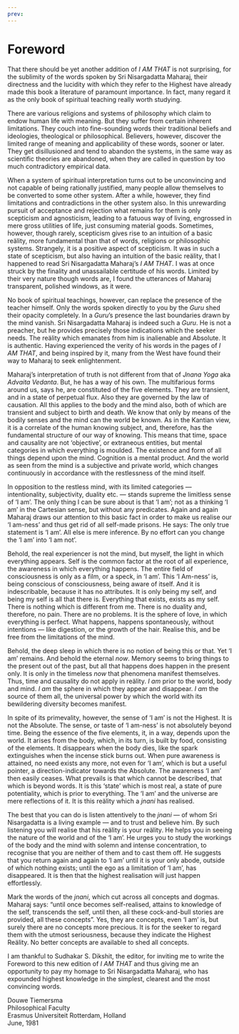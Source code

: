 ```yaml
---
prev: 
---
```

# Foreword

That there should be yet another addition of *I AM THAT* is not surprising, for the sublimity of the words spoken by Sri Nisargadatta Maharaj, their directness and the lucidity with which they refer to the Highest have already made this book a literature of paramount importance. In fact, many regard it as the only book of spiritual teaching really worth studying.

There are various religions and systems of philosophy which claim to endow human life with meaning. But they suffer from certain inherent limitations. They couch into fine-sounding words their traditional beliefs and ideologies, theological or philosophical. Believers, however, discover the limited range of meaning and applicability of these words, sooner or later. They get disillusioned and tend to abandon the systems, in the same way as scientific theories are abandoned, when they are called in question by too much contradictory empirical data.

When a system of spiritual interpretation turns out to be unconvincing and not capable of being rationally justified, many people allow themselves to be converted to some other system. After a while, however, they find limitations and contradictions in the other system also. In this unrewarding pursuit of acceptance and rejection what remains for them is only scepticism and agnosticism, leading to a fatuous way of living, engrossed in mere gross utilities of life, just consuming material goods. Sometimes, however, though rarely, scepticism gives rise to an intuition of a basic reälity, more fundamental than that of words, religions or philosophic systems. Strangely, it is a positive aspect of scepticism. It was in such a state of scepticism, but also having an intuition of the basic reälity, that I happened to read Sri Nisargadatta Maharaj’s *I AM THAT*. I was at once struck by the finality and unassailable certitude of his words. Limited by their very nature though words are, I found the utterances of Maharaj transparent, polished windows, as it were.

No book of spiritual teachings, however, can replace the presence of the teacher himself. Only the words spoken directly to you by the *Guru* shed their opacity completely. In a *Guru*’s presence the last boundaries drawn by the mind vanish. Sri Nisargadatta Maharaj is indeed such a *Guru*. He is not a preacher, but he provides precisely those indications which the seeker needs. The reälity which emanates from him is inalienable and Absolute. It is authentic. Having experienced the verity of his words in the pages of *I AM THAT*, and being inspired by it, many from the West have found their way to Maharaj to seek enlightenment.

Maharaj’s interpretation of truth is not different from that of *Jnana Yoga* aka *Advaita Vedanta*. But, he has a way of his own. The multifarious forms around us, says he, are constituted of the five elements. They are transient, and in a state of perpetual flux. Also they are governed by the law of causation. All this applies to the body and the mind also, both of which are transient and subject to birth and death. We know that only by means of the bodily senses and the mind can the world be known. As in the Kantian view, it is a correlate of the human knowing subject, and, therefore, has the fundamental structure of our way of knowing. This means that time, space and causality are not ‘objective’, or extraneous entities, but mental categories in which everything is moulded. The existence and form of all things depend upon the mind. Cognition is a mental product. And the world as seen from the mind is a subjective and private world, which changes continuously in accordance with the restlessness of the mind itself.

In opposition to the restless mind, with its limited categories — intentionality, subjectivity, duality etc. — stands supreme the limitless sense of ‘I am’. The only thing I can be sure about is that ‘I am’; not as a thinking ‘I am’ in the Cartesian sense, but without any predicates. Again and again Maharaj draws our attention to this basic fact in order to make us realise our ‘I am-ness’ and thus get rid of all self-made prisons. He says: The only true statement is ‘I am’. All else is mere inference. By no effort can you change the ‘I am’ into ‘I am not’.

Behold, the real experiencer is not the mind, but myself, the light in which everything appears. Self is the common factor at the root of all experience, the awareness in which everything happens. The entire field of consciousness is only as a film, or a speck, in ‘I am’. This ‘I Am-ness’ is, being conscious of consciousness, being aware of itself. And it is indescribable, because it has no attributes. It is only being my self, and being my self is all that there is. Everything that exists, exists as my self. There is nothing which is different from me. There is no duality and, therefore, no pain. There are no problems. It is the sphere of love, in which everything is perfect. What happens, 
happens spontaneously, without intentions — like digestion, or the growth of the hair. Realise this, and be free from the limitations of the mind.

Behold, the deep sleep in which there is no notion of being this or that. Yet ‘I am’ remains. And behold the eternal *now*. Memory seems to bring things to the present out of the past, but all that happens does happen in the present only. It is only in the timeless *now* that phenomena manifest themselves. Thus, time and causality do not apply in reälity. *I am* prior to the world, body and mind. *I am* the sphere in which they appear and disappear. *I am* the source of them all, the universal power by which the world with its bewildering diversity becomes manifest.

In spite of its primevality, however, the sense of ‘I am’ is not the Highest. It is not the Absolute. The sense, or taste of ‘I am-ness’ is not absolutely beyond time. Being the essence of the five elements, it, in a way, depends upon the world. It arises from the body, which, in its turn, is built by food, consisting of the elements. It disappears when the body dies, like the spark extinguishes when the incense stick burns out. When pure awareness is attained, no need exists any more, not even for ‘I am’, which is but a useful pointer, a direction-indicator towards the Absolute. The awareness ‘I am’ then easily ceases. What prevails is that which cannot be described, that which is beyond words. It is this ‘state’ which is most real, a state of pure potentiality, which is prior to everything. The ‘I am’ and the universe are mere reflections of it. It is this reälity which a *jnani* has realised.

The best that you can do is listen attentively to the *jnani* — of whom Sri Nisargadatta is a living example — and to trust and believe him. By such listening you will realise that his reälity is your reälity. He helps you in seeing the nature of the world and of the ‘I am’. He urges you to study the workings of the body and the mind with solemn and intense concentration, to recognise that you are neither of them and to cast them off. He suggests that you return again and again to ‘I am’ until it is your only abode, outside of which nothing exists; until the ego as a limitation of ‘I am’, has disappeared. It is then that the highest realisation will just happen effortlessly.

Mark the words of the *jnani*, which cut across all concepts and dogmas. Maharaj says: “until once becomes self-realised, attains to knowledge of the self, transcends the self, until then, all these cock-and-bull stories are provided, all these concepts”. Yes, they are concepts, even ‘I am’ is, but surely there are no concepts more precious. It is for the seeker to regard them with the utmost seriousness, because they indicate the Highest Reälity. No better concepts are available to shed all concepts.

I am thankful to Sudhakar S. Dikshit, the editor, for inviting me to write the Foreword to this new edition of *I AM THAT* and thus giving me an opportunity to pay my homage to Sri Nisargadatta Maharaj, who has expounded highest knowledge in the simplest, clearest and the most convincing words.

Douwe Tiemersma  
Philosophical Faculty  
Erasmus Universiteit  Rotterdam, Holland  
June, 1981


